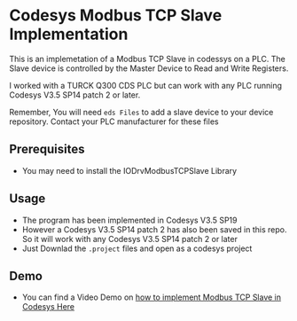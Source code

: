 # Codesys Modbus TCP Slave Implementation

This is an implemetation of a Modbus TCP Slave in codessys on a PLC. The Slave device is controlled by the Master Device to Read and Write Registers. 

I worked with a TURCK Q300 CDS PLC but can work with any PLC running Codesys V3.5 SP14 patch 2 or later. 

Remember, You will need ```eds Files``` to add a slave device to your device repository. Contact your PLC manufacturer for these files

## Prerequisites
- You may need to install the IODrvModbusTCPSlave Library

## Usage
- The program has been implemented in Codesys V3.5 SP19
- However a Codesys V3.5 SP14 patch 2 has also been saved in this repo. So it will work with any Codesys V3.5 SP14 patch 2 or later
- Just Downlad the ```.project``` files and open as a codesys project

## Demo
- You can find a Video Demo on [how to implement Modbus TCP Slave in Codesys Here](https://youtu.be/8XYEzj9Zrkk)
